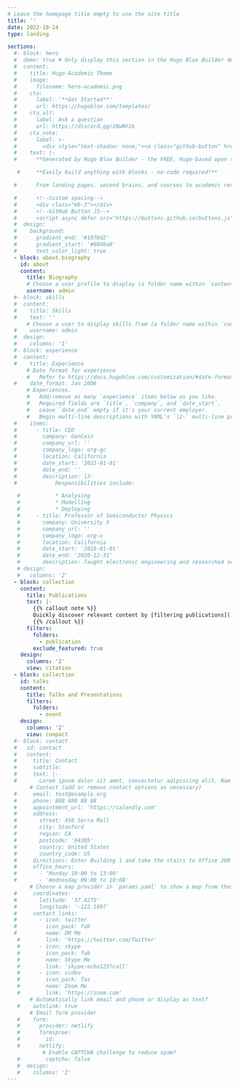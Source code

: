 ```yaml
---
# Leave the homepage title empty to use the site title
title: ''
date: 2022-10-24
type: landing

sections:
  #- block: hero
  #  demo: true # Only display this section in the Hugo Blox Builder demo site
  #  content:
  #    title: Hugo Academic Theme
  #    image:
  #      filename: hero-academic.png
  #    cta:
  #      label: '**Get Started**'
  #      url: https://hugoblox.com/templates/
  #    cta_alt:
  #      label: Ask a question
  #      url: https://discord.gg/z8wNYzb
  #    cta_note:
  #      label: >-
  #        <div style="text-shadow: none;"><a class="github-button" href="https://github.com/HugoBlox/hugo-blox-builder" data-icon="octicon-star" data-size="large" data-show-count="true" aria-label="Star">Star Hugo Blox Builder</a></div><div style="text-shadow: none;"><a class="github-button" href="https://github.com/HugoBlox/theme-academic-cv" data-icon="octicon-star" data-size="large" data-show-count="true" aria-label="Star">Star the Academic template</a></div>
  #    text: |-
  #      **Generated by Hugo Blox Builder - the FREE, Hugo-based open source website builder trusted by 500,000+ sites.**

   #     **Easily build anything with blocks - no-code required!**

  #      From landing pages, second brains, and courses to academic resumés, conferences, and tech blogs.

  #      <!--Custom spacing-->
  #      <div class="mb-3"></div>
  #      <!--GitHub Button JS-->
  #      <script async defer src="https://buttons.github.io/buttons.js"></script>
  #  design:
  #    background:
  #      gradient_end: '#1976d2'
  #      gradient_start: '#004ba0'
  #      text_color_light: true
  - block: about.biography
    id: about
    content:
      title: Biography
      # Choose a user profile to display (a folder name within `content/authors/`)
      username: admin
  #- block: skills
  #  content:
  #    title: Skills
  #    text: ''
      # Choose a user to display skills from (a folder name within `content/authors/`)
  #    username: admin
  #  design:
  #    columns: '1'
  #- block: experience
  #  content:
  #    title: Experience
      # Date format for experience
      #   Refer to https://docs.hugoblox.com/customization/#date-format
  #    date_format: Jan 2006
      # Experiences.
      #   Add/remove as many `experience` items below as you like.
      #   Required fields are `title`, `company`, and `date_start`.
      #   Leave `date_end` empty if it's your current employer.
      #   Begin multi-line descriptions with YAML's `|2-` multi-line prefix.
  #    items:
  #      - title: CEO
  #        company: GenCoin
  #        company_url: ''
  #        company_logo: org-gc
  #        location: California
  #        date_start: '2021-01-01'
  #        date_end: ''
  #        description: |2-
  #            Responsibilities include:

   #           * Analysing
   #           * Modelling
   #           * Deploying
   #     - title: Professor of Semiconductor Physics
   #       company: University X
   #       company_url: ''
   #       company_logo: org-x
   #       location: California
   #       date_start: '2016-01-01'
   #       date_end: '2020-12-31'
   #       description: Taught electronic engineering and researched semiconductor physics.
   # design:
   #   columns: '2'
  - block: collection
    content:
      title: Publications
      text: |-
        {{% callout note %}}
        Quickly discover relevant content by [filtering publications](./publication/).
        {{% /callout %}}
      filters:
        folders:
          - publication
        exclude_featured: true
    design:
      columns: '2'
      view: citation
  - block: collection
    id: talks
    content:
      title: Talks and Presentations
      filters:
        folders:
          - event
    design:
      columns: '2'
      view: compact
  #- block: contact
￼ #   id: contact
￼ #   content:
￼ #     title: Contact
￼ #     subtitle:
￼ #     text: |-
￼ #       Lorem ipsum dolor sit amet, consectetur adipiscing elit. Nam mi diam, venenatis ut magna et, vehicula efficitur enim.
￼      # Contact (add or remove contact options as necessary)
￼ #     email: test@example.org
￼ #     phone: 888 888 88 88
￼ #     appointment_url: 'https://calendly.com'
￼ #     address:
￼ #       street: 450 Serra Mall
￼ #       city: Stanford
￼ #       region: CA
￼ #       postcode: '94305'
￼ #       country: United States
￼ #       country_code: US
￼ #     directions: Enter Building 1 and take the stairs to Office 200 on Floor 2
￼ #     office_hours:
￼ #       - 'Monday 10:00 to 13:00'
￼ #       - 'Wednesday 09:00 to 10:00'
￼      # Choose a map provider in `params.yaml` to show a map from these coordinates
￼ #     coordinates:
￼ #       latitude: '37.4275'
￼ #       longitude: '-122.1697'  
￼ #     contact_links:
￼ #       - icon: twitter
￼ #         icon_pack: fab
￼ #         name: DM Me
￼  #        link: 'https://twitter.com/Twitter'
￼  #      - icon: skype
￼  #        icon_pack: fab
￼  #        name: Skype Me
￼  #        link: 'skype:echo123?call'
￼  #      - icon: video
￼  #        icon_pack: fas
￼  #        name: Zoom Me
￼  #        link: 'https://zoom.com'
￼      # Automatically link email and phone or display as text?
￼  #    autolink: true
￼      # Email form provider
￼  #    form:
￼  #      provider: netlify
￼  #      formspree:
￼  #        id:
￼  #      netlify:
￼          # Enable CAPTCHA challenge to reduce spam?
￼  #        captcha: false
￼  #  design:
￼  #    columns: '2'
---
```

